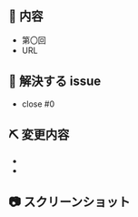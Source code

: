 ## :book: 内容
- 第〇回
- URL

## :clap: 解決する issue
- close #0

## ⛏ 変更内容
<!-- 変更を端的に箇条書きで -->
<!-- List down your changes concisely -->
- 
- 
## :camera: スクリーンショット
<!-- スタイルなどの変更の場合はスクリーンショットがあるとレビューしやすいです -->
<!-- Changes in styles would be easier to review with screenshots! -->
